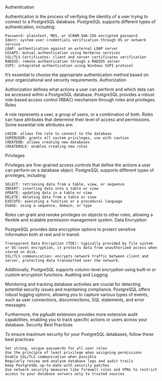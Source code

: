 Authentication

Authentication is the process of verifying the identity of a user trying to connect to a PostgreSQL database. PostgreSQL supports different types of authentication, including:

    Password: plaintext, MD5, or SCRAM-SHA-256 encrypted password
    Ident: system user credentials verification through OS or network service
    LDAP: authentication against an external LDAP server
    GSSAPI: mutual authentication using Kerberos services
    SSL/TLS Certificates: client and server certificates verification
    RADIUS: remote authentication through a RADIUS server
    SSPI: integrated authentication using Windows SSPI protocol

It’s essential to choose the appropriate authentication method based on your organizational and security requirements.
Authorization

Authorization defines what actions a user can perform and which data can be accessed within a PostgreSQL database. PostgreSQL provides a robust role-based access control (RBAC) mechanism through roles and privileges.
Roles

A role represents a user, a group of users, or a combination of both. Roles can have attributes that determine their level of access and permissions. Some essential role attributes are:

    LOGIN: allows the role to connect to the database
    SUPERUSER: grants all system privileges, use with caution
    CREATEDB: allows creating new databases
    CREATEROLE: enables creating new roles

Privileges

Privileges are fine-grained access controls that define the actions a user can perform on a database object. PostgreSQL supports different types of privileges, including:

    SELECT: retrieving data from a table, view, or sequence
    INSERT: inserting data into a table or view
    UPDATE: updating data in a table or view
    DELETE: deleting data from a table or view
    EXECUTE: executing a function or a procedural language
    USAGE: using a sequence, domain, or type

Roles can grant and revoke privileges on objects to other roles, allowing a flexible and scalable permission management system.
Data Encryption

PostgreSQL provides data encryption options to protect sensitive information both at rest and in transit.

    Transparent Data Encryption (TDE): typically provided by file system or OS-level encryption, it protects data from unauthorized access when stored on disk.
    SSL/TLS communication: encrypts network traffic between client and server, protecting data transmitted over the network.

Additionally, PostgreSQL supports column-level encryption using built-in or custom encryption functions.
Auditing and Logging

Monitoring and tracking database activities are crucial for detecting potential security issues and maintaining compliance. PostgreSQL offers robust logging options, allowing you to capture various types of events, such as user connections, disconnections, SQL statements, and error messages.

Furthermore, the pgAudit extension provides more extensive audit capabilities, enabling you to track specific actions or users across your database.
Security Best Practices

To ensure maximum security for your PostgreSQL databases, follow these best practices:

    Set strong, unique passwords for all user roles
    Use the principle of least privilege when assigning permissions
    Enable SSL/TLS communication when possible
    Regularly review and analyze database logs and audit trails
    Keep PostgreSQL up-to-date with security patches
    Use network security measures like firewall rules and VPNs to restrict access to your database servers only to trusted sources
